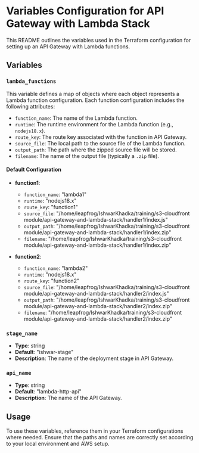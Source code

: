 # Variables Configuration for API Gateway with Lambda Stack

This README outlines the variables used in the Terraform configuration for setting up an API Gateway with Lambda functions.

## Variables

### `lambda_functions`
This variable defines a map of objects where each object represents a Lambda function configuration. Each function configuration includes the following attributes:

- `function_name`: The name of the Lambda function.
- `runtime`: The runtime environment for the Lambda function (e.g., `nodejs18.x`).
- `route_key`: The route key associated with the function in API Gateway.
- `source_file`: The local path to the source file of the Lambda function.
- `output_path`: The path where the zipped source file will be stored.
- `filename`: The name of the output file (typically a `.zip` file).

#### Default Configuration
- **function1**:
  - `function_name`: "lambda1"
  - `runtime`: "nodejs18.x"
  - `route_key`: "function1"
  - `source_file`: "/home/leapfrog/IshwarKhadka/training/s3-cloudfront module/api-gateway-and-lambda-stack/handler1/index.js"
  - `output_path`: "/home/leapfrog/IshwarKhadka/training/s3-cloudfront module/api-gateway-and-lambda-stack/handler1/index.zip"
  - `filename`: "/home/leapfrog/IshwarKhadka/training/s3-cloudfront module/api-gateway-and-lambda-stack/handler1/index.zip"

- **function2**:
  - `function_name`: "lambda2"
  - `runtime`: "nodejs18.x"
  - `route_key`: "function2"
  - `source_file`: "/home/leapfrog/IshwarKhadka/training/s3-cloudfront module/api-gateway-and-lambda-stack/handler2/index.js"
  - `output_path`: "/home/leapfrog/IshwarKhadka/training/s3-cloudfront module/api-gateway-and-lambda-stack/handler2/index.zip"
  - `filename`: "/home/leapfrog/IshwarKhadka/training/s3-cloudfront module/api-gateway-and-lambda-stack/handler2/index.zip"

### `stage_name`
- **Type**: string
- **Default**: "ishwar-stage"
- **Description**: The name of the deployment stage in API Gateway.

### `api_name`
- **Type**: string
- **Default**: "lambda-http-api"
- **Description**: The name of the API Gateway.

## Usage
To use these variables, reference them in your Terraform configurations where needed. Ensure that the paths and names are correctly set according to your local environment and AWS setup.